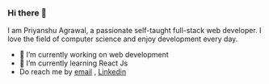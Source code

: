 ### Hi there 👋

I am Priyanshu Agrawal, a passionate self-taught full-stack web developer. I love the field of computer science and enjoy development every day.
- 🔭 I’m currently working on web development
- 🌱 I’m currently learning React Js
- Do reach me by [email](priyanshu100agrawal@gmail.com) , [Linkedin](https://www.linkedin.com/in/priyanshuagr/)

<!--
**priyanshu-techie/priyanshu-techie** is a ✨ _special_ ✨ repository because its `README.md` (this file) appears on your GitHub profile.

Here are some ideas to get you started:

- 🔭 I’m currently working on ...
- 🌱 I’m currently learning ...
- 👯 I’m looking to collaborate on ...
- 🤔 I’m looking for help with ...
- 💬 Ask me about ...
- 📫 How to reach me: ...
- 😄 Pronouns: ...
- ⚡ Fun fact: ...
-->

